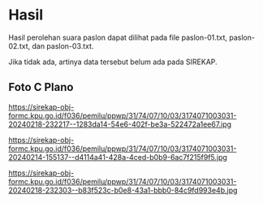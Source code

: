 # Hasil

Hasil perolehan suara paslon dapat dilihat pada file paslon-01.txt, paslon-02.txt, dan paslon-03.txt.

Jika tidak ada, artinya data tersebut belum ada pada SIREKAP.

## Foto C Plano

https://sirekap-obj-formc.kpu.go.id/f036/pemilu/ppwp/31/74/07/10/03/3174071003031-20240218-232217--1283da14-54e6-402f-be3a-522472a1ee67.jpg

https://sirekap-obj-formc.kpu.go.id/f036/pemilu/ppwp/31/74/07/10/03/3174071003031-20240214-155137--d4114a41-428a-4ced-b0b9-6ac7f215f9f5.jpg

https://sirekap-obj-formc.kpu.go.id/f036/pemilu/ppwp/31/74/07/10/03/3174071003031-20240218-232303--b83f523c-b0e8-43a1-bbb0-84c9fd993e4b.jpg
